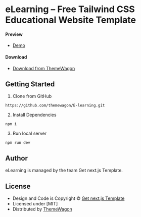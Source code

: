 # eLearning – Free Tailwind CSS Educational Website Template


#### Preview

- [Demo](https://themewagon.github.io/E-learning/)

#### Download
- [Download from ThemeWagon](https://themewagon.com/themes/flexy/)

## Getting Started

1. Clone from GitHub

```
https://github.com/themewagon/E-learning.git
```
2. Install Dependencies
```
npm i
```
3. Run local server
```
npm run dev
```

## Author

eLearning is managed by the team Get next.js Template.


## License

- Design and Code is Copyright &copy; [Get next.js Template](https://getnextjstemplates.com/)
- Licensed under [MIT]
- Distributed by [ThemeWagon](https://themewagon.com)

